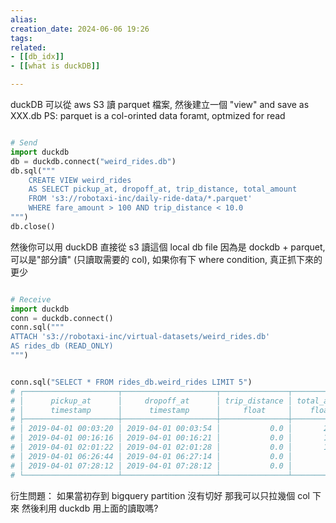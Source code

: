 ```yaml
---  
alias:  
creation_date: 2024-06-06 19:26  
tags: 
related:
- [[db_idx]]
- [[what is duckDB]]

---  
```



duckDB 可以從 aws S3 讀 parquet 檔案, 然後建立一個 "view" and save as XXX.db
PS: parquet is a col-orinted data foramt, optmized for read

```python

# Send
import duckdb
db = duckdb.connect("weird_rides.db")
db.sql("""
    CREATE VIEW weird_rides
    AS SELECT pickup_at, dropoff_at, trip_distance, total_amount
    FROM 's3://robotaxi-inc/daily-ride-data/*.parquet'
    WHERE fare_amount > 100 AND trip_distance < 10.0
""")
db.close()

```


然後你可以用 duckDB 直接從 s3 讀這個 local db file
因為是 dockdb + parquet, 可以是"部分讀" (只讀取需要的 col), 如果你有下 where condition, 真正抓下來的更少
```python

# Receive
import duckdb
conn = duckdb.connect()
conn.sql("""
ATTACH 's3://robotaxi-inc/virtual-datasets/weird_rides.db'
AS rides_db (READ_ONLY)
""")


conn.sql("SELECT * FROM rides_db.weird_rides LIMIT 5")
# ┌─────────────────────┬─────────────────────┬───────────────┬──────────────┐
# │      pickup_at      │     dropoff_at      │ trip_distance │ total_amount │
# │      timestamp      │      timestamp      │     float     │    float     │
# ├─────────────────────┼─────────────────────┼───────────────┼──────────────┤
# │ 2019-04-01 00:03:20 │ 2019-04-01 00:03:54 │           0.0 │       240.35 │
# │ 2019-04-01 00:16:16 │ 2019-04-01 00:16:21 │           0.0 │       138.36 │
# │ 2019-04-01 02:01:22 │ 2019-04-01 02:01:28 │           0.0 │       192.96 │
# │ 2019-04-01 06:26:44 │ 2019-04-01 06:27:14 │           0.0 │        115.3 │
# │ 2019-04-01 07:28:12 │ 2019-04-01 07:28:12 │           0.0 │        127.2 │
# └─────────────────────┴─────────────────────┴───────────────┴──────────────┘

```



衍生問題：
如果當初存到 bigquery partition 沒有切好
那我可以只拉幾個 col 下來
然後利用 duckdb 用上面的讀取嗎?